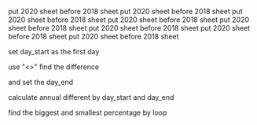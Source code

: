 
put 2020 sheet before 2018 sheet
put 2020 sheet before 2018 sheet
put 2020 sheet before 2018 sheet
put 2020 sheet before 2018 sheet
put 2020 sheet before 2018 sheet
put 2020 sheet before 2018 sheet
put 2020 sheet before 2018 sheet
put 2020 sheet before 2018 sheet

set day_start as the first day

use "<>" find the difference

and set the day_end

calculate annual different by day_start and day_end

find the biggest and smallest percentage by loop